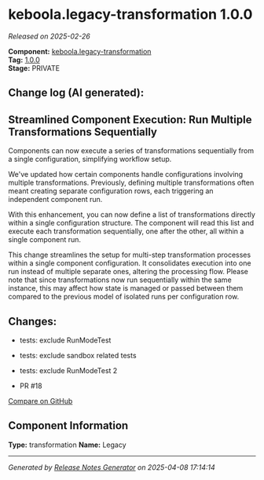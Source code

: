 #  keboola.legacy-transformation 1.0.0

_Released on 2025-02-26_

**Component:** [keboola.legacy-transformation](https://github.com/keboola/legacy-transformation-component)  
**Tag:** [1.0.0](https://github.com/keboola/legacy-transformation-component/releases/tag/1.0.0)  
**Stage:** PRIVATE


## Change log (AI generated):
## Streamlined Component Execution: Run Multiple Transformations Sequentially
Components can now execute a series of transformations sequentially from a single configuration, simplifying workflow setup.

We've updated how certain components handle configurations involving multiple transformations. Previously, defining multiple transformations often meant creating separate configuration rows, each triggering an independent component run.

With this enhancement, you can now define a list of transformations directly within a single configuration structure. The component will read this list and execute each transformation sequentially, one after the other, all within a single component run.

This change streamlines the setup for multi-step transformation processes within a single component configuration. It consolidates execution into one run instead of multiple separate ones, altering the processing flow. Please note that since transformations now run sequentially within the same instance, this may affect how state is managed or passed between them compared to the previous model of isolated runs per configuration row.



## Changes:



- tests: exclude RunModeTest 




- tests: exclude sandbox related tests 




- tests: exclude RunModeTest 2 




- PR #18 



[Compare on GitHub](https://github.com/keboola/legacy-transformation-component/compare/ojtest.1...1.0.0)



## Component Information
**Type:** transformation
**Name:** Legacy




---
_Generated by [Release Notes Generator](https://github.com/keboola/release-notes-generator)
on 2025-04-08 17:14:14_